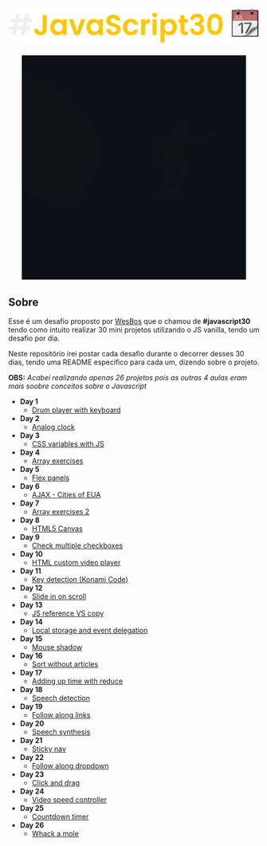 <h1 align="center">
  <img src=".github/main-readme.svg" />
</h1>

<div align="center">
  <a href="https://storyset.com/"><img src=".github/Innovation.gif" /></a>
</div>

## Sobre
Esse é um desafio proposto por [WesBos](https://github.com/wesbos) que o chamou de **#javascript30** tendo como intuito realizar 30 mini projetos utilizando o JS vanilla, tendo um desafio por dia.

Neste repositório irei postar cada desafio durante o decorrer desses 30 dias, tendo uma README especifico para cada um, dizendo sobre o projeto.

**OBS:** *Acabei realizando apenas 26 projetos pois as outras 4 aulas eram mais soobre conceitos sobre o Javascript*

- **Day 1**
  - <a href="https://github.com/gabrlcj/Javascript30/tree/main/Day01">Drum player with keyboard</a>
- **Day 2**
  - <a href="https://github.com/gabrlcj/Javascript30/tree/main/Day02">Analog clock</a>
- **Day 3**
  - <a href="https://github.com/gabrlcj/Javascript30/tree/main/Day03">CSS variables with JS</a>
- **Day 4**
  - <a href="https://github.com/gabrlcj/Javascript30/tree/main/Day04">Array exercises</a>
- **Day 5**
  - <a href="https://github.com/gabrlcj/Javascript30/tree/main/Day05">Flex panels</a>
- **Day 6**
  - <a href="https://github.com/gabrlcj/Javascript30/tree/main/Day06">AJAX - Cities of EUA</a>
- **Day 7**
  - <a href="https://github.com/gabrlcj/Javascript30/tree/main/Day07">Array exercises 2</a>
- **Day 8**
  - <a href="https://github.com/gabrlcj/Javascript30/tree/main/Day08">HTML5 Canvas</a>
- **Day 9**
  - <a href="https://github.com/gabrlcj/Javascript30/tree/main/Day09">Check multiple checkboxes</a>
- **Day 10**
  - <a href="https://github.com/gabrlcj/Javascript30/tree/main/Day10">HTML custom video player</a>
- **Day 11**
  - <a href="https://github.com/gabrlcj/Javascript30/tree/main/Day11">Key detection (Konami Code)</a>
- **Day 12**
  - <a href="https://github.com/gabrlcj/Javascript30/tree/main/Day12">Slide in on scroll</a>
- **Day 13**
  - <a href="https://github.com/gabrlcj/Javascript30/tree/main/Day13">JS reference VS copy</a>
- **Day 14**
  - <a href="https://github.com/gabrlcj/Javascript30/tree/main/Day14">Local storage and event delegation</a>
- **Day 15**
  - <a href="https://github.com/gabrlcj/Javascript30/tree/main/Day15">Mouse shadow</a>
- **Day 16**
  - <a href="https://github.com/gabrlcj/Javascript30/tree/main/Day16">Sort without articles</a>
- **Day 17**
  - <a href="https://github.com/gabrlcj/Javascript30/tree/main/Day17">Adding up time with reduce</a>
- **Day 18**
  - <a href="https://github.com/gabrlcj/Javascript30/tree/main/Day18">Speech detection</a>
- **Day 19**
  - <a href="https://github.com/gabrlcj/Javascript30/tree/main/Day19">Follow along links</a>
- **Day 20**
  - <a href="https://github.com/gabrlcj/Javascript30/tree/main/Day20">Speech synthesis</a>
- **Day 21**
  - <a href="https://github.com/gabrlcj/Javascript30/tree/main/Day21">Sticky nav</a>
- **Day 22**
  - <a href="https://github.com/gabrlcj/Javascript30/tree/main/Day22">Follow along dropdown</a>
- **Day 23**
  - <a href="https://github.com/gabrlcj/Javascript30/tree/main/Day23">Click and drag</a>
- **Day 24**
  - <a href="https://github.com/gabrlcj/Javascript30/tree/main/Day24">Video speed controller</a>
- **Day 25**
  - <a href="https://github.com/gabrlcj/Javascript30/tree/main/Day25">Countdown timer</a>
- **Day 26**
  - <a href="https://github.com/gabrlcj/Javascript30/tree/main/Day26">Whack a mole</a>